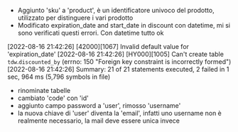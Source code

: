 - Aggiunto 'sku' a 'product', è un identificatore univoco del prodotto, utilizzato per distinguere i vari prodotto
- Modificato expiration_date and start_date in discount con datetime, mi si sono verificati questi errori. Con datetime
  tutto ok

[2022-08-16 21:42:26] [42000][1067] Invalid default value for 'expiration_date'
[2022-08-16 21:42:26] [HY000][1005] Can't create table `tdw`.`discounted_by` (errno: 150 "Foreign key constraint is
incorrectly formed")
[2022-08-16 21:42:26] Summary: 21 of 21 statements executed, 2 failed in
1 sec, 964 ms (5,796 symbols in file)

- rinominate tabelle
- cambiato 'code' con 'id'
- aggiunto campo password a 'user', rimosso 'username'
- la nuova chiave di 'user' diventa la 'email', infatti uno username non è realmente necessario, la mail deve essere unica invece